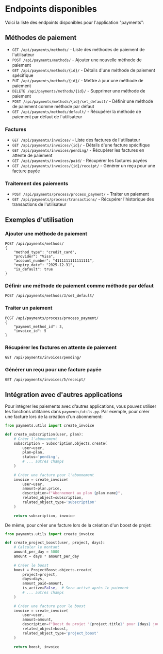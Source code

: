 # Endpoints disponibles

Voici la liste des endpoints disponibles pour l'application "payments":

## Méthodes de paiement

- `GET /api/payments/methods/` - Liste des méthodes de paiement de l'utilisateur
- `POST /api/payments/methods/` - Ajouter une nouvelle méthode de paiement
- `GET /api/payments/methods/{id}/` - Détails d'une méthode de paiement spécifique
- `PUT /api/payments/methods/{id}/` - Mettre à jour une méthode de paiement
- `DELETE /api/payments/methods/{id}/` - Supprimer une méthode de paiement
- `POST /api/payments/methods/{id}/set_default/` - Définir une méthode de paiement comme méthode par défaut
- `GET /api/payments/methods/default/` - Récupérer la méthode de paiement par défaut de l'utilisateur

### Factures

- `GET /api/payments/invoices/` - Liste des factures de l'utilisateur
- `GET /api/payments/invoices/{id}/` - Détails d'une facture spécifique
- `GET /api/payments/invoices/pending/` - Récupérer les factures en attente de paiement
- `GET /api/payments/invoices/paid/` - Récupérer les factures payées
- `GET /api/payments/invoices/{id}/receipt/` - Générer un reçu pour une facture payée

### Traitement des paiements

- `POST /api/payments/process/process_payment/` - Traiter un paiement
- `GET /api/payments/process/transactions/` - Récupérer l'historique des transactions de l'utilisateur

## Exemples d'utilisation

### Ajouter une méthode de paiement

```plaintext
POST /api/payments/methods/
{
    "method_type": "credit_card",
    "provider": "Visa",
    "account_number": "4111111111111111",
    "expiry_date": "2025-12-31",
    "is_default": true
}
```

### Définir une méthode de paiement comme méthode par défaut

```plaintext
POST /api/payments/methods/3/set_default/
```

### Traiter un paiement

```plaintext
POST /api/payments/process/process_payment/
{
    "payment_method_id": 3,
    "invoice_id": 5
}
```

### Récupérer les factures en attente de paiement

```plaintext
GET /api/payments/invoices/pending/
```

### Générer un reçu pour une facture payée

```plaintext
GET /api/payments/invoices/5/receipt/
```

## Intégration avec d'autres applications

Pour intégrer les paiements avec d'autres applications, vous pouvez utiliser les fonctions utilitaires dans `payments/utils.py`. Par exemple, pour créer une facture lors de la création d'un abonnement:

```python
from payments.utils import create_invoice

def create_subscription(user, plan):
    # Créer l'abonnement
    subscription = Subscription.objects.create(
        user=user,
        plan=plan,
        status='pending',
        # ... autres champs
    )
    
    # Créer une facture pour l'abonnement
    invoice = create_invoice(
        user=user,
        amount=plan.price,
        description=f"Abonnement au plan {plan.name}",
        related_object=subscription,
        related_object_type='subscription'
    )
    
    return subscription, invoice
```

De même, pour créer une facture lors de la création d'un boost de projet:

```python
from payments.utils import create_invoice

def create_project_boost(user, project, days):
    # Calculer le montant
    amount_per_day = 5000
    amount = days * amount_per_day
    
    # Créer le boost
    boost = ProjectBoost.objects.create(
        project=project,
        days=days,
        amount_paid=amount,
        is_active=False,  # Sera activé après le paiement
        # ... autres champs
    )
    
    # Créer une facture pour le boost
    invoice = create_invoice(
        user=user,
        amount=amount,
        description=f"Boost du projet '{project.title}' pour {days} jours",
        related_object=boost,
        related_object_type='project_boost'
    )
    
    return boost, invoice
